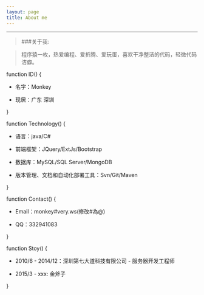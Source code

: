 ```yaml
---
layout: page
title: About me
---
```


---

> ###关于我:

> 程序猿一枚，热爱编程、爱折腾、爱玩蛋，喜欢干净整洁的代码，轻微代码洁癖。 

function ID() {

* 名字：Monkey

* 现居：广东 深圳

}

function Technology() {

* 语言：java/C#

* 前端框架：JQuery/ExtJs/Bootstrap

* 数据库：MySQL/SQL Server/MongoDB

* 版本管理、文档和自动化部署工具：Svn/Git/Maven

}

function Contact() {

* Email：monkey#very.ws(修改#為@)

* QQ：332941083

}


function Stoy() {

* 2010/6 - 2014/12：深圳第七大道科技有限公司 - 服务器开发工程师

* 2015/3 - xxx: 金斧子

}
